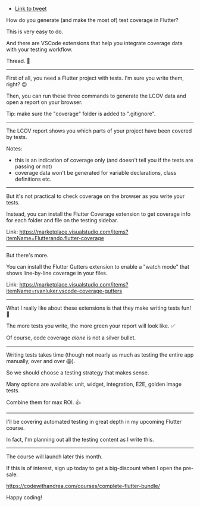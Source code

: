 - [Link to tweet](https://twitter.com/biz84/status/1510980344434016258)

How do you generate (and make the most of) test coverage in Flutter?

This is very easy to do.

And there are VSCode extensions that help you integrate coverage data with your testing workflow.

Thread. 🧵

---


First of all, you need a Flutter project with tests. I'm sure you write them, right? 😉

Then, you can run these three commands to generate the LCOV data and open a report on your browser.

Tip: make sure the "coverage" folder is added to ".gitignore".

---


The LCOV report shows you which parts of your project have been covered by tests.

Notes:
- this is an indication of coverage only (and doesn't tell you if the tests are passing or not)
- coverage data won't be generated for variable declarations, class definitions etc.

---

But it's not practical to check coverage on the browser as you write your tests.

Instead, you can install the Flutter Coverage extension to get coverage info for each folder and file on the testing sidebar.

Link: https://marketplace.visualstudio.com/items?itemName=Flutterando.flutter-coverage

---

But there's more.

You can install the Flutter Gutters extension to enable a "watch mode" that shows line-by-line coverage in your files.

Link: https://marketplace.visualstudio.com/items?itemName=ryanluker.vscode-coverage-gutters


---

What I really like about these extensions is that they make writing tests fun! 🥰

The more tests you write, the more green your report will look like. ✅

Of course, code coverage *alone* is not a silver bullet.


---


Writing tests takes time (though not nearly as much as testing the entire app manually, over and over 😱).

So we should choose a testing strategy that makes sense.

Many options are available: unit, widget, integration, E2E, golden image tests.

Combine them for max ROI. 👍


----

I'll be covering automated testing in great depth in my upcoming Flutter course.

In fact, I'm planning out all the testing content as I write this.

---

The course will launch later this month.

If this is of interest, sign up today to get a big-discount when I open the pre-sale:

https://codewithandrea.com/courses/complete-flutter-bundle/

Happy coding!


